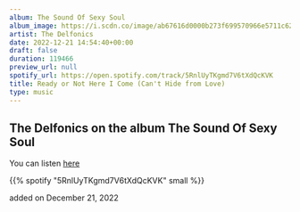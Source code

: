 ```yaml
---
album: The Sound Of Sexy Soul
album_image: https://i.scdn.co/image/ab67616d0000b273f699570966e5711c62693af3
artist: The Delfonics
date: 2022-12-21 14:54:40+00:00
draft: false
duration: 119466
preview_url: null
spotify_url: https://open.spotify.com/track/5RnlUyTKgmd7V6tXdQcKVK
title: Ready or Not Here I Come (Can't Hide from Love)
type: music
---
```



## The Delfonics on the album The Sound Of Sexy Soul

You can listen [here](https://open.spotify.com/track/5RnlUyTKgmd7V6tXdQcKVK)

{{% spotify "5RnlUyTKgmd7V6tXdQcKVK" small %}}

added on December 21, 2022